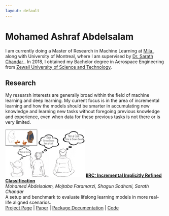 ```yaml
---
layout: default
---
```


# Mohamed Ashraf Abdelsalam

I am currently doing a Master of Research in Machine Learning at 
<a href="mila.quebec/en/"> Mila </a>, along with University of Montreal, where I am supervised by <a href="http://sarathchandar.in/">Dr. Sarath Chandar </a>. In 2018, I obtained my Bachelor degree in Aerospace Engineering from <a href="https://zewailcity.edu.eg/">Zewail University of Science and Technology</a>.

## Research
My researsh interests are generally broad within the field of machine learning and deep learning. My current focus is in the area of incremental learning and how the models should be smarter in accumulating new knowledge and learning new tasks without foregoing previous knowledge and experience, even when data for these previous tasks is not there or is very limited. 


<img src="./images/summary.png" alt="" width="250" height="150" id="ri"/> [**IIRC: Incremental Implicitly Refined Classification**](https://chandar-lab.github.io/IIRC/)
<br />
*Mohamed Abdelsalam, Mojtaba Faramarzi, Shagun Sodhani, Sarath Chandar*
<br />
A setup and benchmark to evaluate lifelong learning models in more real-life aligned scenarios.
<br />
[Project Page](https://chandar-lab.github.io/IIRC/) | [Paper](https://arxiv.org/abs/2012.12477) | [Package Documentation](https://iirc.readthedocs.io/en/latest/) | [Code](https://github.com/chandar-lab/IIRC/)


